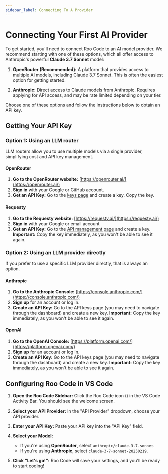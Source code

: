 ```yaml
---
sidebar_label: Connecting To A Provider
---
```


# Connecting Your First AI Provider

To get started, you'll need to connect Roo Code to an AI model provider. We recommend starting with one of these options, which all offer access to Anthropic's powerful **Claude 3.7 Sonnet** model:

1.  **OpenRouter (Recommended):** A platform that provides access to multiple AI models, including Claude 3.7 Sonnet. This is often the easiest option for getting started.

2.  **Anthropic:** Direct access to Claude models from Anthropic. Requires applying for API access, and may be rate limited depending on your tier.

Choose one of these options and follow the instructions below to obtain an API key.

## Getting Your API Key

### Option 1: Using an LLM router

LLM routers allow you to use multiple models via a single provider, simplifying cost and API key management.

#### OpenRouter

1.  **Go to the OpenRouter website:** [https://openrouter.ai/](https://openrouter.ai/)
2.  **Sign in** with your Google or GitHub account.
3.  **Get an API Key:** Go to the [keys page](https://openrouter.ai/keys) and create a key.  Copy the key.

#### Requesty

1.  **Go to the Requesty website:** [https://requesty.ai/](https://requesty.ai/)
2.  **Sign in** with your Google or email account
3.  **Get an API Key:** Go to the [API management page](https://app.requesty.ai/manage-api) and create a key.  **Important:** Copy the key immediately, as you won't be able to see it again.

### Option 2: Using an LLM provider directly

If you prefer to use a specific LLM provider directly, that is always an option.

#### Anthropic

1.  **Go to the Anthropic Console:** [https://console.anthropic.com/](https://console.anthropic.com/)
2.  **Sign up** for an account or log in.
3.  **Create an API Key:** Go to the API keys page (you may need to navigate through the dashboard) and create a new key.  **Important:** Copy the key immediately, as you won't be able to see it again.

#### OpenAI

1.  **Go to the OpenAI Console:** [https://platform.openai.com/](https://platform.openai.com/)
2.  **Sign up** for an account or log in.
3.  **Create an API Key:** Go to the API keys page (you may need to navigate through the dashboard) and create a new key.  **Important:** Copy the key immediately, as you won't be able to see it again.

## Configuring Roo Code in VS Code

1.  **Open the Roo Code Sidebar:** Click the Roo Code icon (<Codicon name="rocket" />) in the VS Code Activity Bar.  You should see the welcome screen.

2.  **Select your API Provider:** In the "API Provider" dropdown, choose your API provider.

3.  **Enter your API Key:** Paste your API key into the "API Key" field.

4. **Select your Model:**
    * If you're using **OpenRouter**, select `anthropic/claude-3.7-sonnet`.
    * If you're using **Anthropic**, select `claude-3-7-sonnet-20250219`.

5.  **Click "Let's go!":**  Roo Code will save your settings, and you'll be ready to start coding!
